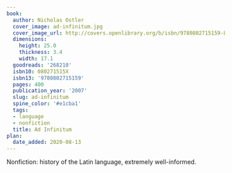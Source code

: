```yaml
---
book:
  author: Nicholas Ostler
  cover_image: ad-infinitum.jpg
  cover_image_url: http://covers.openlibrary.org/b/isbn/9780802715159-L.jpg
  dimensions:
    height: 25.0
    thickness: 3.4
    width: 17.1
  goodreads: '268210'
  isbn10: 080271515X
  isbn13: '9780802715159'
  pages: 400
  publication_year: '2007'
  slug: ad-infinitum
  spine_color: '#e1cba1'
  tags:
  - language
  - nonfiction
  title: Ad Infinitum
plan:
  date_added: 2020-08-13
---
```


Nonfiction: history of the Latin language, extremely well-informed.

